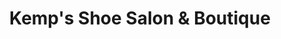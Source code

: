 ---
title: "Kemp's Shoe Salon & Boutique"
url: /vero-beach/kemps-shoe-salon-und-boutique/
shop: Schuhe
---